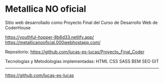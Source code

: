# Metallica NO oficial

Sitio web desarrollado como Proyecto Final del Curso de Desarrollo Web de CoderHouse 

https://youthful-hopper-8b6d33.netlify.app/
https://metallicanooficial.000webhostapp.com/

Repositorio: 
https://github.com/lucas-es-lucas/Proyecto_Final_Coder

Tecnologías y Metodologías implementadas:
HTML
CSS
SASS
BEM
SEO
GIT

---------------------------------
https://github.com/lucas-es-lucas